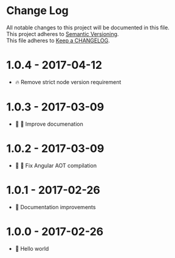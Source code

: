 # Change Log

All notable changes to this project will be documented in this file.  
This project adheres to [Semantic Versioning](http://semver.org/).  
This file adheres to [Keep a CHANGELOG](http://keepachangelog.com/).

# 1.0.4 - 2017-04-12

- :fire: Remove strict node version requirement

# 1.0.3 - 2017-03-09

- :art: :memo: Improve documenation

# 1.0.2 - 2017-03-09

- :bug: :wrench: Fix Angular AOT compilation

# 1.0.1 - 2017-02-26

- :memo: Documentation improvements

# 1.0.0 - 2017-02-26

- :tada: Hello world
